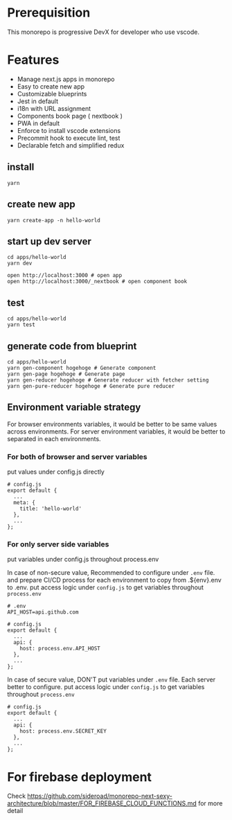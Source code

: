 # Prerequisition
This monorepo is progressive DevX for developer who use vscode.

# Features
- Manage next.js apps in monorepo
- Easy to create new app
- Customizable blueprints
- Jest in default
- i18n with URL assignment
- Components book page ( nextbook )
- PWA in default
- Enforce to install vscode extensions
- Precommit hook to execute lint, test
- Declarable fetch and simplified redux

## install
```
yarn
```

## create new app
```
yarn create-app -n hello-world
```

## start up dev server
```
cd apps/hello-world
yarn dev

open http://localhost:3000 # open app
open http://localhost:3000/_nextbook # open component book
```

## test
```
cd apps/hello-world
yarn test
```

## generate code from blueprint
```
cd apps/hello-world
yarn gen-component hogehoge # Generate component
yarn gen-page hogehoge # Generate page
yarn gen-reducer hogehoge # Generate reducer with fetcher setting
yarn gen-pure-reducer hogehoge # Generate pure reducer
```

## Environment variable strategy
For browser environments variables, it would be better to be same values across environments.
For server environment variables, it would be better to separated in each environments.

### For both of browser and server variables
put values under config.js directly
```
# config.js
export default {
  ...
  meta: {
    title: 'hello-world'
  },
  ...
};
```

### For only server side variables
put variables under config.js throughout process.env

In case of non-secure value, Recommended to configure under `.env` file. and prepare CI/CD process for each environment to copy from .${env}.env to .env. put access logic under `config.js` to get variables throughout `process.env`
```
# .env
API_HOST=api.github.com

# config.js
export default {
  ...
  api: {
    host: process.env.API_HOST
  },
  ...
};
```

In case of secure value, DON'T put variables under `.env` file. Each server better to configure. put access logic under `config.js` to get variables throughout `process.env`
```
# config.js
export default {
  ...
  api: {
    host: process.env.SECRET_KEY
  },
  ...
};
```

# For firebase deployment
Check https://github.com/sideroad/monorepo-next-sexy-architecture/blob/master/FOR_FIREBASE_CLOUD_FUNCTIONS.md for more detail